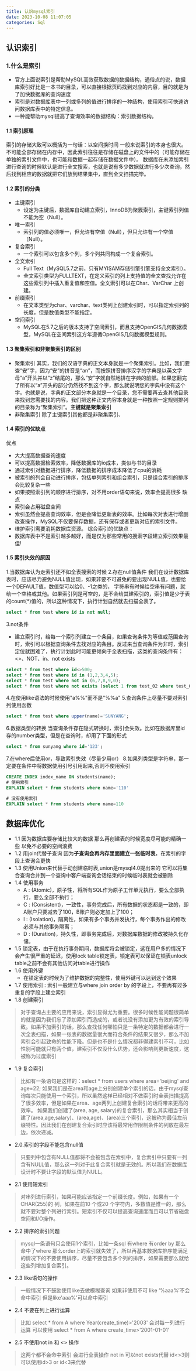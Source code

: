 ```yaml
---
title: 认识mysql索引
date: 2023-10-08 11:07:05
categories: Sql
---
```


## 认识索引
### 1.什么是索引
- 官方上面说索引是帮助MySQL高效获取数据的数据结构，通俗点的说，数据库索引好比是一本书的目录，可以直接根据页码找到对应的内容，目的就是为了加快数据库的查询速度
- 索引是对数据库表中一列或多列的值进行排序的一种结构，使用索引可快速访问数据库表中的特定信息。
- 一种能帮助mysql提高了查询效率的数据结构：索引数据结构。
#### 1.1 索引原理
索引的存储大致可以概括为一句话：以空间换时间
一般来说索引的本身也很大。不可能全部存储在内存中，因此索引往往是存储在磁盘上的文件中的（可能存储在单独的索引文件中，也可能和数据一起存储在数据文件中）。
数据库在未添加索引进行查询的时候默认是进行全文搜索，也就是说有多少数据就进行多少次查询，然后找到相应的数据就把它们放到结果集中，直到全文扫描完毕。
#### 1.2 索引的分类
- 主键索引
   - 设定为主键后，数据库自动建立索引，InnoDB为聚簇索引，主键索引列值不能为空（Null）。
- 唯一索引
   - 索引列的值必须唯一，但允许有空值（Null），但只允许有一个空值（Null）。
- 复合索引
   - 一个索引可以包含多个列，多个列共同构成一个复合索引。
- 全文索引
   - Full Text（MySQL5.7之前，只有MYISAM存储引擎引擎支持全文索引）。
   - 全文索引类型为FULLTEXT，在定义索引的列上支持值的全文查找允许在这些索引列中插入重复值和空值。全文索引可以在Char、VarChar 上创建。
- 前缀索引
   - 在文本类型为char、varchar、text类列上创建索引时，可以指定索引列的长度，但是数值类型不能指定。
- 空间索引
   - MySQL在5.7之后的版本支持了空间索引，而且支持OpenGIS几何数据模型，MySQL在空间索引这方年遵循OpenGIS几何数据模型规则。

#### 1.3 聚集索引和非聚集索引的区别
- 聚集索引
其实，我们的汉语字典的正文本身就是一个聚集索引。比如，我们要查“安”字，因为“安”的拼音是“an”，而按照拼音排序汉字的字典是以英文字母“a”开头并以“z”结尾的，那么“安”字就自然地排在字典的前部。如果您翻完了所有以“a”开头的部分仍然找不到这个字，那么就说明您的字典中没有这个字。也就是说，字典的正文部分本身就是一个目录，您不需要再去查其他目录来找到您需要找的内容。我们把这种正文内容本身就是一种按照一定规则排列的目录称为“聚集索引”。**主键就是聚集索引**
- 非聚集索引
除了主键索引其他都是非聚集索引、

#### 1.4 索引的优缺点
优点
- 大大提高数据查询速度
- 可以提高数据检索效率，降低数据库的io成本，类似与书的目录
- 通过索引对数据进行排序，降低数据的排序成本降低了cpu的消耗
- 被索引的列会自动进行排序，包括单列索引和组合索引，只是组合索引的排序会比较复杂一些
- 如果按照索引列的顺序进行排序，对不用order语句来说，效率会提高很多
缺点
- 索引会占用磁盘空间
- 索引虽然会提高查询效率，但是会降低更新表的效率。比如每次对表进行增删改查操作，MySQL不仅要保存数据，还有保存或者更新对应的索引文件。
- 维护索引需要消耗数据库资源。
综合索引的优缺点：
- 数据库表中不是索引越多越好，而是仅为那些常用的搜索字段建立索引效果最佳!

#### 1.5 索引失效的原因
1.当数据库认为走索引还不如全表搜索的时候
2.存在null值条件
我们在设计数据库表时，应该尽力避免NULL值出现，如果非要不可避免的要出现NULL值，也要给一个DEFAULT值，数值型可以给0、-1之类的， 字符串有时候给空串有问题，就给一个空格或其他。如果索引列是可空的，是不会给其建索引的，索引值是少于表的count(*)值的，所以这种情况下，执行计划自然就去扫描全表了。
```sql
select * from test where id is not null;
```
3.not条件
- 建立索引时，给每一个索引列建立一个条目，如果查询条件为等值或范围查询时，索引可以根据查询条件去找对应的条目。反过来当查询条件为非时，索引定位就困难了，执行计划此时可能更倾向于全表扫描，这类的查询条件有：<>、NOT、in、not exists
```sql
select * from test where id<>500;
select * from test where id in (1,2,3,4,5);
select * from test where not in (6,7,8,9,0);
select * from test where not exists (select 1 from test_02 where test_02.id=test.id);
```
4.在使用like语法的时候使用"a%%"而不是"%%a"
5.查询条件上尽量不要对索引列使用函数
```sql
select * from test where upper(name)='SUNYANG';
```
6.数据类型的转换
当查询条件存在隐式转换时，索引会失效。比如在数据库里id存的number类型，但是在查询时，却用了下面的形式
```sql
select * from sunyang where id='123';
```
7.在where后使用or，导致索引失效（尽量少用or）
8.如果列类型是字符串，那一定要在条件中将数据使用引号引用起来,否则不使用索引
```sql
CREATE INDEX index_name ON students(name);
# 使用索引
EXPLAIN select * from students where name='110'

# 没有使用索引
EXPLAIN select * from students where name=110
```

## 数据库优化
- 1.1 因为数据库要存储比较大的数据 那么再创建表的时候宽度尽可能的精确一些 以免不必要的空间浪费
- 1.2 用join代替子查询 因为**子查询会再内存里面建立一张临时表**，在索引的字段上查询会更快
- 1.3 使用Union来代替手动创建临时表,union是mysql4.0提出来的 它可以将集合查询合并到一个查询中客户端查询会话结束的时候临时表就会被删除
- 1.4 使用事务
   - A : (Atomic)，原子性，将所有SQL作为原子工作单元执行，要么全部执行，要么全部不执行；
   - C : (Consistent)，一致性，事务完成后，所有数据的状态都是一致的，即A账户只要减去了100，B账户则必定加上了100；
   - I : (Isolation)，隔离性，如果有多个事务并发执行，每个事务作出的修改必须与其他事务隔离；
   - D : (Duration)，持久性，即事务完成后，对数据库数据的修改被持久化存储。
- 1.5 锁定表，由于在执行事务期间，数据库将会被锁定，这在用户多的情况下会产生很严重的延迟，使用lock table锁定表，锁定表可以保证在锁表unlock table之前不会有其他访问对table进行操作
- 1.6 使用外键
   - 在锁定表的时候为了维护数据的完整性，使用外键可以达到这个效果
- 1.7 使用索引 : 索引一般建立与where join order by 的字段上，不要再有过多重复的字段上建立索引
- 1.8 创建索引
>对于查询占主要的应用来说，索引显得尤为重要。很多时候性能问题很简单的就是因为我们忘了添加索引而造成的，或者说没有添加更为有效的索引导致。如果不加索引的话，那么查找任何哪怕只是一条特定的数据都会进行一次全表扫描，如果一张表的数据量很大而符合条件的结果又很少，那么不加索引会引起致命的性能下降。但是也不是什么情况都非得建索引不可，比如性别可能就只有两个值，建索引不仅没什么优势，还会影响到更新速度，这被称为过度索引

- 1.9 复合索引
>比如有一条语句是这样的：select * from users where area='beijing' and age=22;
如果我们是在area和age上分别创建单个索引的话，由于mysql查询每次只能使用一个索引，所以虽然这样已经相对不做索引时全表扫描提高了很多效率，但是如果在area、age两列上创建复合索引的话将带来更高的效率。
如果我们创建了(area, age, salary)的复合索引，那么其实相当于创建了(area,age,salary)、(area,age)、(area)三个索引，这被称为最佳左前缀特性。因此我们在创建复合索引时应该将最常用作限制条件的列放在最左边，依次递减。

- 2.0.索引的字段不能包含null值
>只要列中包含有NULL值都将不会被包含在索引中，复合索引中只要有一列含有NULL值，那么这一列对于此复合索引就是无效的。所以我们在数据库设计时不要让字段的默认值为NULL。
- 2.1 使用短索引
>对串列进行索引，如果可能应该指定一个前缀长度。例如，如果有一个CHAR(255)的 列，如果在前10 个或20 个字符内，多数值是惟一的，那么就不要对整个列进行索引。短索引不仅可以提高查询速度而且可以节省磁盘空间和I/O操作。
- 2.2 排序的索引问题
>mysql一条语句只会使用1个索引，比如一条sql 有where 有order by 那么命中了where 那么order上的索引就失效了，所以再基本数据库排序能满足的情况下的不要使用排序，尽量不要包含多个列的排序，如果需要那么就给这些列增加复合索引。
- 2.3 like语句的操作
>一般情况下不鼓励使用like去做模糊查询 如果非使用不可 like ‘%aaa%’不会命中索引 但是like'aaa%'可以命中索引
- 2.4 不要在列上进行运算
>比如 select * from A where Year(create_time)>'2003'
会对每一列进行运算
可以使用 select * from A where create_time>'2001-01-01'
- 2.5 不使用not in 和 <> 操作
>这两个都不会命中索引 会进行全表操作
not in 可以not exists代替 
id<>3则可以使用id>3 or id<3来代替
